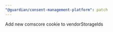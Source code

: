 ```yaml
---
"@guardian/consent-management-platform": patch
---
```


Add new comscore cookie to vendorStorageIds

